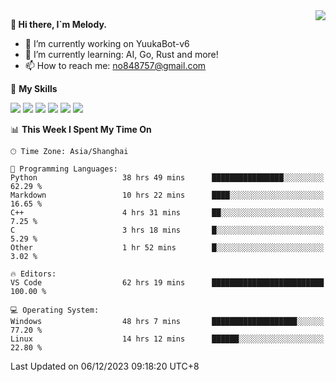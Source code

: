 <a href="#">
  <img align="right" src="https://github-readme-stats.vercel.app/api?username=melodyyuuka&count_private=true&show_icons=true" />
</a>

**👋 Hi there, I`m Melody.**

- 🔭 I’m currently working on YuukaBot-v6
- 🌱 I’m currently learning: AI, Go, Rust and more!
- 📫 How to reach me: no848757@gmail.com

🌟 **My Skills** 

![](https://img.shields.io/badge/-Python-3e74a2?style=flat-square&logo=Python&logoColor=fff)
![](https://img.shields.io/badge/-Java-007396?style=flat-square&logo=OpenJDK&logoColor=fff)
![](https://img.shields.io/badge/-Node.js-339933?style=flat-square&logo=Node.js&logoColor=fff)
![](https://img.shields.io/badge/-Git-f05032?style=flat-square&logo=git&logoColor=fff)
![](https://img.shields.io/badge/-PostgreSQL-4169e1?style=flat-square&logo=PostgreSQL&logoColor=fff)
![](https://img.shields.io/badge/-VSCode-007acc?style=flat-square&logo=Visual-Studio-Code&logoColor=fff)


<!--START_SECTION:waka-->
📊 **This Week I Spent My Time On** 

```text
🕑︎ Time Zone: Asia/Shanghai

💬 Programming Languages: 
Python                   38 hrs 49 mins      ████████████████░░░░░░░░░   62.29 % 
Markdown                 10 hrs 22 mins      ████░░░░░░░░░░░░░░░░░░░░░   16.65 % 
C++                      4 hrs 31 mins       ██░░░░░░░░░░░░░░░░░░░░░░░    7.25 % 
C                        3 hrs 18 mins       █░░░░░░░░░░░░░░░░░░░░░░░░    5.29 % 
Other                    1 hr 52 mins        █░░░░░░░░░░░░░░░░░░░░░░░░    3.02 % 

🔥 Editors: 
VS Code                  62 hrs 19 mins      █████████████████████████   100.00 % 

💻 Operating System: 
Windows                  48 hrs 7 mins       ███████████████████░░░░░░   77.20 % 
Linux                    14 hrs 12 mins      ██████░░░░░░░░░░░░░░░░░░░   22.80 % 
```


 Last Updated on 06/12/2023 09:18:20 UTC+8
<!--END_SECTION:waka-->
